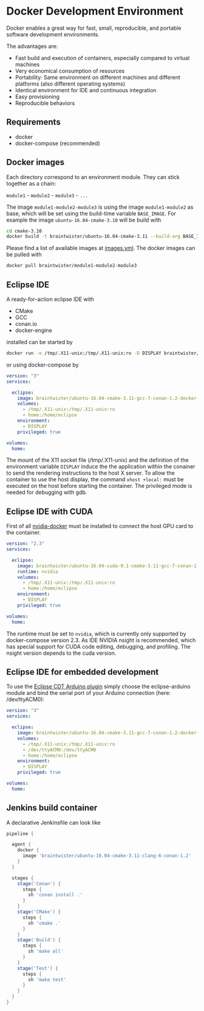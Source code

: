 # Docker Development Environment

Docker enables a great way for fast, small, reproducible, and portable software development environments.

The advantages are:

 * Fast build and execution of containers, especially compared to virtual machines
 * Very economical consumption of resources
 * Portability: Same environment on different machines and different platforms (also different operating systems)
 * Identical environment for IDE and continuous integration
 * Easy provisioning 
 * Reproducible behaviors


## Requirements

 * docker
 * docker-compose (recommended)


## Docker images

Each directory correspond to an environment module. They can stick together as
a chain:

`module1` - `module2` - `module3` - `...`

The image `module1-module2-module3` is using the image `module1-module2` as
base, which will be set using the build-time variable `BASE_IMAGE`. For
example the image `ubuntu-16.04-cmake-3.10` will be build with

```bash
cd cmake-3.10
docker build -t braintwister/ubuntu-16.04-cmake-3.11 --build-arg BASE_IMAGE=braintwister/ubuntu-16.04 .
```

Please find a list of available images at [images.yml](images.yml).
The docker images can be pulled with

```bash
docker pull braintwister/module1-module2-module3
```


## Eclipse IDE

A ready-for-action eclipse IDE with 

 * CMake
 * GCC
 * conan.io
 * docker-engine

installed can be started by

```bash
docker run -e /tmp/.X11-unix:/tmp/.X11-unix:ro -D DISPLAY braintwister/ubuntu-16.04-cmake-3.11-gcc-7-conan-1.2-docker-18.03-eclipse-cpp-4.7.3
```

or using docker-compose by

```yaml
version: "3"
services:

  eclipse:
    image: braintwister/ubuntu-16.04-cmake-3.11-gcc-7-conan-1.2-docker-18.03-eclipse-cpp-4.7.3
    volumes:
      - /tmp/.X11-unix:/tmp/.X11-unix:ro 
      - home:/home/eclipse
    environment:
      - DISPLAY
    privileged: true

volumes:
  home:
```

The mount of the X11 socket file (/tmp/.X11-unix) and the definition of the
environment variable `DISPLAY` induce the the application within the conainer
to send the rendering instructions to the host X server. To allow the
container to use the host display, the command `xhost +local:` must be executed
on the host before starting the container. The privileged mode is needed for
debugging with gdb.


## Eclipse IDE with CUDA

First of all [nvidia-docker](https://github.com/NVIDIA/nvidia-docker) must be
installed to connect the host GPU card to the container.

```yaml
version: "2.3"
services:

  eclipse:
    image: braintwister/ubuntu-16.04-cuda-9.1-cmake-3.11-gcc-7-conan-1.2-nsight
    runtime: nvidia
    volumes:
      - /tmp/.X11-unix:/tmp/.X11-unix:ro
      - home:/home/eclipse
    environment:
      - DISPLAY
    privileged: true

volumes:
  home:
```

The runtime must be set to `nvidia`, which is currently only supported by
docker-compose version 2.3. As IDE NVIDIA nsight is recommended, which has
special support for CUDA code editing, debugging, and profiling. The nsight
version depends to the cuda version.


## Eclipse IDE for embedded development

To use the [Eclipse CDT Arduino
plugin](https://marketplace.eclipse.org/content/eclipse-c-ide-arduino) simply
choose the eclipse-arduino module and bind the serial port of your Arduino
connection (here: /dev/ttyACM0):

```yaml
version: "3"
services:

  eclipse:
    image: braintwister/ubuntu-16.04-cmake-3.11-gcc-7-conan-1.2-docker-18.03-eclipse-arduino-4.7.3
    volumes:
      - /tmp/.X11-unix:/tmp/.X11-unix:ro
      - /dev/ttyACM0:/dev/ttyACM0
      - home:/home/eclipse
    environment:
      - DISPLAY
    privileged: true

volumes:
  home:
```


## Jenkins build container

A declarative Jenkinsfile can look like

```groovy
pipeline {

  agent {
    docker {
      image 'braintwister/ubuntu-16.04-cmake-3.11-clang-6-conan-1.2'
    }
  }

  stages {
    stage('Conan') {
      steps {
        sh 'conan install .'
      }
    }
    stage('CMake') {
      steps {
        sh 'cmake .'
      }
    }
    stage('Build') {
      steps {
        sh 'make all'
      }
    }
    stage('Test') {
      steps {
        sh 'make test'
      }
    }
  }
}
```
